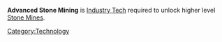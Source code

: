 **Advanced Stone Mining** is [Industry Tech](Industry_Tech.md "wikilink")
required to unlock higher level [Stone Mines](Stone_Mine.md "wikilink").

[Category:Technology](Category:Technology "wikilink")